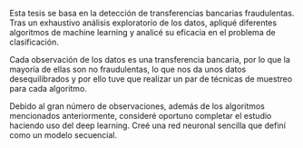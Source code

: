 Esta tesis se basa en la detección de transferencias bancarias fraudulentas. Tras un exhaustivo análisis exploratorio de los datos, apliqué diferentes algoritmos de machine learning
y analicé su eficacia en el problema de clasificación.

Cada observación de los datos es una transferencia bancaria, por lo que la mayoría de ellas son no fraudulentas, 
lo que nos da unos datos desequilibrados y por ello tuve que realizar un par de técnicas de muestreo para cada algoritmo. 

Debido al gran número de observaciones, además de los algoritmos
mencionados anteriormente, consideré oportuno completar el estudio
haciendo uso del deep learning. Creé una red neuronal sencilla que definí como un modelo secuencial.
